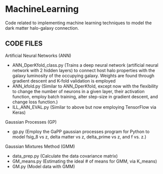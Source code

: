 # MachineLearning

Code related to implementing machine learning techniques to model the dark matter halo-galaxy connection.

CODE FILES
---------------------------
Artificial Neural Networks (ANN)
- ANN_DperKfold_class.py (Trains a deep neural network (artificial neural network with 2 hidden layers) to connect host halo properties with the galaxy luminosity of the occupying galaxy. Weights are found through gradient descent and K-fold validation is employed
- ANN_kfold.py (Similar to ANN_DperKfold, except now with the flexibility to change the number of neurons in a given layer, their activation function, employ batch training, alter step-size in gradient descent, and change loss function.)
- ILL_ANN_EVAL.py (Similar to above but now employing TensorFlow via Keras)

Gaussian Processes (GP)
- gp.py (Employ the GaPP gaussian processes program for Python to model fsig_8 vs z, delta matter vs z, delta_prime vs z, and f vs. z.)

Gaussian Mixtures Method (GMM)
- data_prep.py (Calculate the data covariance matrix)
- GM_means.py (Estimating the ideal # of means for GMM, via K_means)
- GM.py (Model data with GMM)



